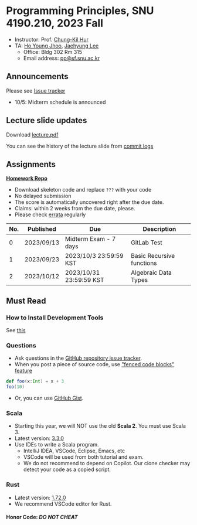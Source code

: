 # Programming Principles, SNU 4190.210, 2023 Fall

- Instructor: Prof. [Chung-Kil Hur](http://sf.snu.ac.kr/gil.hur)
- TA: [Ho Young Jhoo](https://sf.snu.ac.kr/hoyoung.jhoo/), [Jaehyung Lee](https://sf.snu.ac.kr/jaehyung.lee/)
  - Office: Bldg 302 Rm 315
  - Email address: pp@sf.snu.ac.kr

## Announcements

Please see [Issue tracker](https://github.com/snu-sf-class/pp202302/issues)

- 10/5: Midterm schedule is announced

## Lecture slide updates

Download [lecture.pdf](https://github.com/snu-sf-class/pp202302/blob/main/lecture.pdf)

You can see the history of the lecture slide from [commit logs](https://github.com/snu-sf-class/pp202302/commits/main)

## Assignments

[**Homework Repo**](https://git.kinetc.net:20102)

- Download skeleton code and replace `???` with your code
- No delayed submission
- The score is automatically uncovered right after the due date.
- Claims: within 2 weeks from the due date, please.
- Please check [errata](https://github.com/snu-sf-class/pp202302/issues/1) regularly

| No. | Published | Due | Description |
| --- | --------- | --- | ----------- |
| 0   | 2023/09/13 | Midterm Exam - 7 days | GitLab Test |
| 1   | 2023/09/23 | 2023/10/3 23:59:59 KST | Basic Recursive functions |
| 2   | 2023/10/12 | 2023/10/31 23:59:59 KST | Algebraic Data Types |

## Must Read

### How to Install Development Tools

See [this](https://merhs.notion.site/1-749e2bf3caef4023a222186fea38a5ae?pvs=4)

### Questions

- Ask questions in the [GitHub repository issue tracker](https://github.com/snu-sf-class/pp202302/issues).
- When you post a piece of source code, use ["fenced code blocks" feature](https://help.github.com/articles/creating-and-highlighting-code-blocks/)
```scala
def foo(x:Int) = x + 3
foo(10)
```
- Or, you can use [GitHub Gist](https://gist.github.com/).

### Scala

- Starting this year, we will NOT use the old **Scala 2**. You must use Scala 3.
- Latest version: [3.3.0](https://www.scala-lang.org/)
- Use IDEs to write a Scala program.
  - IntelliJ IDEA, VSCode, Eclipse, Emacs, etc
  - VSCode will be used from both tutorial and exam.
  - We do not recommend to depend on Copilot. Our clone checker may detect your code as a copied script.

### Rust

- Latest version: [1.72.0](https://www.rust-lang.org)
- We recommend VSCode editor for Rust.

#### Honor Code: _DO NOT CHEAT_
